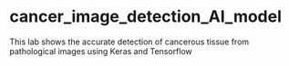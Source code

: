 # cancer_image_detection_AI_model
This lab shows the accurate detection of cancerous tissue from pathological images using Keras and Tensorflow

